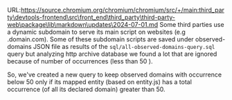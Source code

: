 URL:https://source.chromium.org/chromium/chromium/src/+/main:third_party\devtools-frontend\src\front_end\third_party\third-party-web\package\lib\markdown\updates\2024-07-01.md
Some third parties use a dynamic subdomain to serve its main script on websites (e.g .domain.com). Some of these subdomain scripts are saved under observed-domains JSON file as results of the `sql/all-observed-domains-query.sql` query but analyzing http archive database we found a lot that are ignored because of number of occurrences (less than 50 ).

So, we've created a new query to keep observed domains with occurrence below 50 only if its mapped entity (based on entity.js) has a total occurrence (of all its declared domain) greater than 50.
